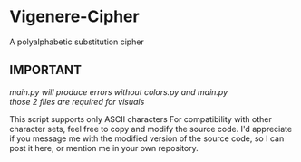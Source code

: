 # Vigenere-Cipher
A polyalphabetic substitution cipher 


## IMPORTANT
_main.py will produce errors without colors.py and main.py_  
_those 2 files are required for visuals_  
  
This script supports only ASCII characters
For compatibility with other character sets, feel free to copy and modify the source code.
I'd appreciate if you message me with the modified version of the source code, so I can post it here, or mention me
in your own repository.
